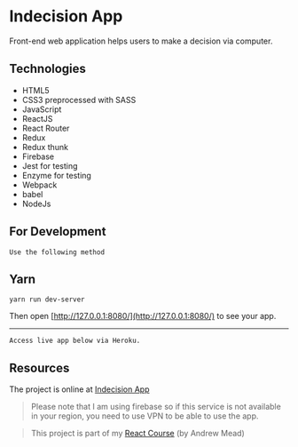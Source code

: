 # Indecision App
Front-end web application helps users to make a decision via computer.

## Technologies
* HTML5
* CSS3 preprocessed with SASS 
* JavaScript
* ReactJS
* React Router
* Redux
* Redux thunk
* Firebase
* Jest for testing
* Enzyme for testing
* Webpack
* babel
* NodeJs

## For Development

```Use the following method```

## Yarn

```
yarn run dev-server
```
Then open [http://127.0.0.1:8080/](http://127.0.0.1:8080/) to see your app.<br>

---------------------------------------
```
Access live app below via Heroku.
```

## Resources
The project is online at [Indecision App](https://bayo-react-course-1-indecision.herokuapp.com/)

>Please note that I am using firebase so if this service is not available in your region, you need to use VPN to be able to use the app. 

> This project is part of my [React Course](https://www.udemy.com/react-2nd-edition/) (by Andrew Mead)